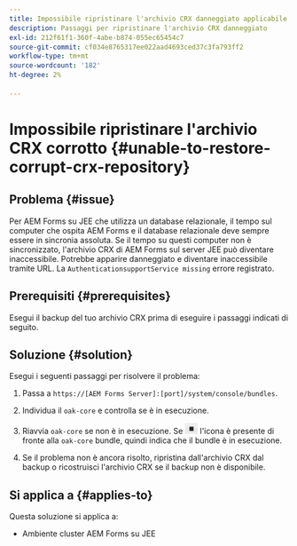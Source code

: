 ```yaml
---
title: Impossibile ripristinare l'archivio CRX danneggiato applicabile al server cluster JEE
description: Passaggi per ripristinare l'archivio CRX danneggiato
exl-id: 212f61f1-360f-4abe-b874-055ec65454c7
source-git-commit: cf034e8765317ee022aad4693ced37c3fa793ff2
workflow-type: tm+mt
source-wordcount: '182'
ht-degree: 2%

---
```


# Impossibile ripristinare l&#39;archivio CRX corrotto {#unable-to-restore-corrupt-crx-repository}

## Problema   {#issue}

Per AEM Forms su JEE che utilizza un database relazionale, il tempo sul computer che ospita AEM Forms e il database relazionale deve sempre essere in sincronia assoluta. Se il tempo su questi computer non è sincronizzato, l&#39;archivio CRX di AEM Forms sul server JEE può diventare inaccessibile. Potrebbe apparire danneggiato e diventare inaccessibile tramite URL. La `AuthenticationsupportService missing` errore registrato.

## Prerequisiti {#prerequisites}

Esegui il backup del tuo archivio CRX prima di eseguire i passaggi indicati di seguito.

## Soluzione {#solution}

Esegui i seguenti passaggi per risolvere il problema:
1. Passa a  `https://[AEM Forms Server]:[port]/system/console/bundles`.

1. Individua il `oak-core` e controlla se è in esecuzione.

1. Riavvia `oak-core` se non è in esecuzione. Se  ![Pulsante Pausa](/help/forms/using/assets/stop.png) l&#39;icona è presente di fronte alla `oak-core` bundle, quindi indica che il bundle è in esecuzione.

1. Se il problema non è ancora risolto, ripristina dall&#39;archivio CRX dal backup o ricostruisci l&#39;archivio CRX se il backup non è disponibile.


## Si applica a {#applies-to}

Questa soluzione si applica a:

* Ambiente cluster AEM Forms su JEE